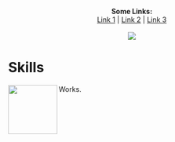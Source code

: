 
<p align="center">
  <b>Some Links:</b><br>
  <a href="#skills">Link 1</a> |
  <a href="#">Link 2</a> |
  <a href="#">Link 3</a>
  <br><br>
  <img src="https://s7.orientaltrading.com/is/image/OrientalTrading/VIEWER_ZOOM/bright-classroom-welcome-banner-with-pom-poms~13830539">
</p>

# <a id="skills">Skills</a>
<div>
  <img align="left" width="100" height="100" src="http://www.fillmurray.com/100/100">
  <span align="middle">Works.</span>
</div>
